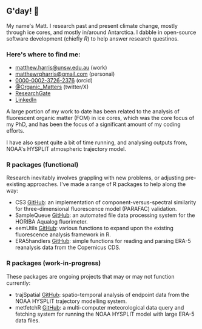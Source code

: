 
## G'day! :wave:
My name's Matt. I research past and present climate change, mostly through ice cores, and mostly in/around Antarctica. I dabble in open-source software development (chiefly *R*) to help answer research questinos.

### Here's where to find me: 
  - [matthew.harris@unsw.edu.au](mailto:matthew.harris@unsw.edu.au) (work)
  - [matthewrpharris@gmail.com](mailto:matthewrpharris@gmail.com) (personal)
  - [0000-0002-3726-2376](https://orcid.org/0000-0002-3726-2376) (orcid)
  - [@Organic_Matters](https://twitter.com/Organic_Matters) (twitter/X)
  - [ResearchGate](https://www.researchgate.net/profile/Matthew-Harris-27) 
  - [LinkedIn](https://www.linkedin.com/in/matthewrpharris/)

A large portion of my work to date has been related to the analysis of fluorescent organic matter (FOM) in ice cores, which was the core focus of my PhD, and has been the focus of a significant amount of my coding efforts. 

I have also spent quite a bit of time running, and analysing outputs from, NOAA's HYSPLIT atmospheric trajectory model.

### R packages (functional)
Research inevitably involves grappling with new problems, or adjusting pre-existing approaches. I've made a range of R packages to help along the way:
  - CS3 [GitHub](https://github.com/MRPHarris/CS3): an implementation of component-versus-spectral similarity for three-dimensional fluorescence model (PARAFAC) validation.
  - SampleQueue [GitHub](https://github.com/MRPHarris/SampleQueue): an automated file data processing system for the HORIBA Aqualog fluorimeter.
  - eemUtils [GitHub](https://github.com/MRPHarris/eemutils): various functions to expand upon the existing fluorescence analysis framework in R.
  - ERA5handlers [GitHub](https://github.com/MRPHarris/ERA5handlers): simple functions for reading and parsing ERA-5 reanalysis data from the Copernicus CDS.

### R packages (work-in-progress)
These packages are ongoing projects that may or may not function currently:
  - trajSpatial [GitHub](https://github.com/MRPHarris/trajSpatial): spatio-temporal analysis of endpoint data from the NOAA HYSPLIT trajectory modelling system.
  - metfetchR [GitHub](https://github.com/MRPHarris/metfetchR): a multi-computer meteorological data query and fetching system for running the NOAA HYSPLIT model with large ERA-5 data files.
